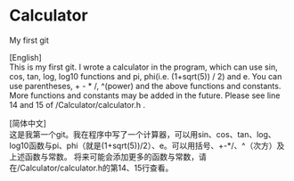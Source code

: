 # Calculator
My first git

[English] \
This is my first git. I wrote a calculator in the program, which can use sin, cos, tan, log, log10 functions and pi, phi(i.e. (1+sqrt(5)) / 2) and e.
You can use parentheses, + - * /, ^(power) and the above functions and constants.
More functions and constants may be added in the future. Please see line 14 and 15 of /Calculator/calculator.h .

[简体中文] \
这是我第一个git。我在程序中写了一个计算器，可以用sin、cos、tan、log、log10函数与pi、phi（就是(1+sqrt(5))/2）、e。可以用括号、+-*/、^（次方）及上述函数与常数。
将来可能会添加更多的函数与常数，请在/Calculator/calculator.h的第14、15行查看。
